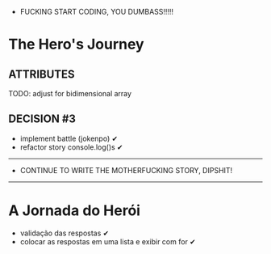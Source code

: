 + FUCKING START CODING, YOU DUMBASS!!!!! 

# **The Hero's Journey**

## ATTRIBUTES

TODO: adjust for bidimensional array

## DECISION #3

+ implement battle (jokenpo) ✔
+ refactor story console.log()s ✔

---

+ CONTINUE TO WRITE THE MOTHERFUCKING STORY, DIPSHIT!

---

# **A Jornada do Herói**

+ validação das respostas ✔
+ colocar as respostas em uma lista e exibir com for ✔